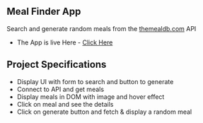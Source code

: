 ## Meal Finder App

Search and generate random meals from the [themealdb.com](https://www.themealdb.com) API
- The App is live Here - [Click Here](https://mealfinder-sagar-barapatre.netlify.app/)

## Project Specifications

- Display UI with form to search and button to generate
- Connect to API and get meals
- Display meals in DOM with image and hover effect
- Click on meal and see the details
- Click on generate button and fetch & display a random meal
